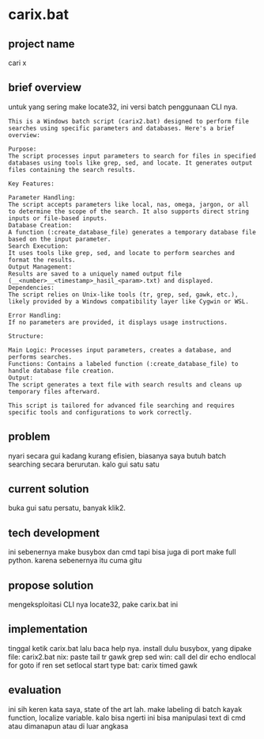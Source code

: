 # carix.bat
## project name
cari x
## brief overview
untuk yang sering make locate32, ini versi batch penggunaan CLI nya.
```
This is a Windows batch script (carix2.bat) designed to perform file searches using specific parameters and databases. Here's a brief overview:

Purpose:
The script processes input parameters to search for files in specified databases using tools like grep, sed, and locate. It generates output files containing the search results.

Key Features:

Parameter Handling:
The script accepts parameters like local, nas, omega, jargon, or all to determine the scope of the search. It also supports direct string inputs or file-based inputs.
Database Creation:
A function (:create_database_file) generates a temporary database file based on the input parameter.
Search Execution:
It uses tools like grep, sed, and locate to perform searches and format the results.
Output Management:
Results are saved to a uniquely named output file (__<number>__<timestamp>_hasil_<param>.txt) and displayed.
Dependencies:
The script relies on Unix-like tools (tr, grep, sed, gawk, etc.), likely provided by a Windows compatibility layer like Cygwin or WSL.

Error Handling:
If no parameters are provided, it displays usage instructions.

Structure:

Main Logic: Processes input parameters, creates a database, and performs searches.
Functions: Contains a labeled function (:create_database_file) to handle database file creation.
Output:
The script generates a text file with search results and cleans up temporary files afterward.

This script is tailored for advanced file searching and requires specific tools and configurations to work correctly.
```
## problem
nyari secara gui kadang kurang efisien, biasanya saya butuh batch searching secara berurutan. kalo gui satu satu
## current solution
buka gui satu persatu, banyak klik2.
## tech development
ini sebenernya make busybox dan cmd tapi bisa juga di port make full python. karena sebenernya itu cuma gitu
## propose solution
mengeksploitasi CLI nya locate32, pake carix.bat ini
## implementation
tinggal ketik carix.bat lalu baca help nya. install dulu busybox, yang dipake 
file: carix2.bat
nix:  paste tail tr gawk grep sed
win:  call del dir echo endlocal for goto if ren set setlocal start type
bat:  carix timed gawk
## evaluation
ini sih keren kata saya, state of the art lah. make labeling di batch kayak function, localize variable.
kalo bisa ngerti ini bisa manipulasi text di cmd atau dimanapun atau di luar angkasa